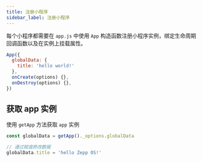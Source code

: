 ```yaml
---
title: 注册小程序
sidebar_label: 注册小程序
---
```


每个小程序都需要在 `app.js` 中使用 `App` 构造函数注册小程序实例，绑定生命周期回调函数以及在实例上挂载属性。

```js title="app.js"
App({
  globalData: {
    title: 'hello world!'
  },
  onCreate(options) {},
  onDestroy(options) {},
})
```

## 获取 app 实例

使用 `getApp` 方法获取 `app` 实例

```js
const globalData = getApp()._options.globalData

// 通过赋值修改数据
globalData.title = 'hello Zepp OS!'
```
